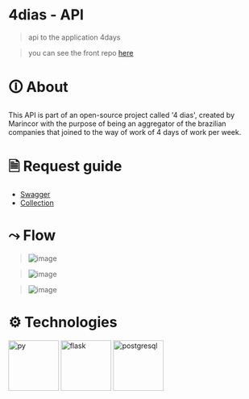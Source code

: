 # 4dias - API
> api to the application 4days 

> you can see the front repo <a href="https://github.com/Marincor/4dias" target="_blank">here</a>

# 🛈 About
This API is part of an open-source project called '4 dias', created by Marincor with the purpose of being an aggregator of the brazilian companies that joined to the way of work of 4 days of work per week.

# 🗎 Request guide
 - <a href="https://app.swaggerhub.com/apis-docs/GABRIELCMUNIVOS/4_days/1.0.0#/" target="_blank">Swagger</a> 
 - <a href="https://raw.githubusercontent.com/Marincor/4dias_api/main/specification/collection_4days_insomnia.json" target="_blank" >Collection</a> 
 
 # ⤳ Flow
 
 >  ![image](https://user-images.githubusercontent.com/84210050/178109959-8cde7fe2-2878-414d-914a-09caf02c6cad.png)
 
 >  ![image](https://user-images.githubusercontent.com/84210050/178109979-a704af43-c453-4554-89b4-23f7101a58a6.png)

 >  ![image](https://user-images.githubusercontent.com/84210050/178109992-b7fca680-4b91-42b0-8308-fb31adb9168d.png)


# ⚙ Technologies

<img alt="py" title="Python" src="https://cdn.worldvectorlogo.com/logos/python-4.svg" width="100px" />   <img title="Flask" alt="flask" src="https://cdn.worldvectorlogo.com/logos/flask.svg" width="100px" />    <img title="PostgreSQL" alt="postgresql" src="https://cdn.worldvectorlogo.com/logos/postgresql.svg" width="100px" />



